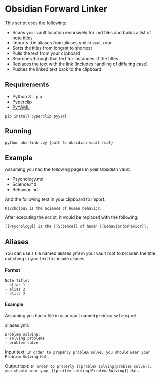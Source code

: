 # Obsidian Forward Linker

This script does the following:

- Scans your vault location recursively for .md files and builds a list of note titles
- Imports title aliases from aliases.yml in vault root
- Sorts the titles from longest to shortest
- Pulls the text from your clipboard
- Searches through that text for instances of the titles
- Replaces the text with the link (includes handling of differing case)
- Pushes the linked text back to the clipboard

## Requirements

* Python 3 + pip
* [Pyperclip](https://pypi.org/project/pyperclip/)
* [PyYAML](https://pypi.org/project/PyYAML/)

```pip install pyperclip pyyaml```

## Running

```python obs-linkr.py {path to obsidian vault root}```

## Example

Assuming you had the following pages in your Obsidian vault:

* Psychology.md
* Science.md
* Behavior.md

And the following text in your clipboard to import:

```Psychology is the Science of human behavior.```

After executing the script, it would be replaced with the following:

```[[Psychology]] is the [[Science]] of human [[Behavior|behavior]].```

## Aliases

You can use a file named aliases.yml in your vault root to broaden the title matching in your text to include aliases.

#### Format

```
Note Title:
- alias 1
- alias 2
- alias 3
```

#### Example

Assuming you had a file in your vault named ```problem solving.md```

aliases.yml:
```
problem solving:
- solving problems
- problem solve
```

Input text:
```In order to properly problem solve, you should wear your Problem Solving Hat.```

Output text:
```In order to properly [[problem solving|problem solve]], you should wear your [[problem solving|Problem Solving]] Hat.```